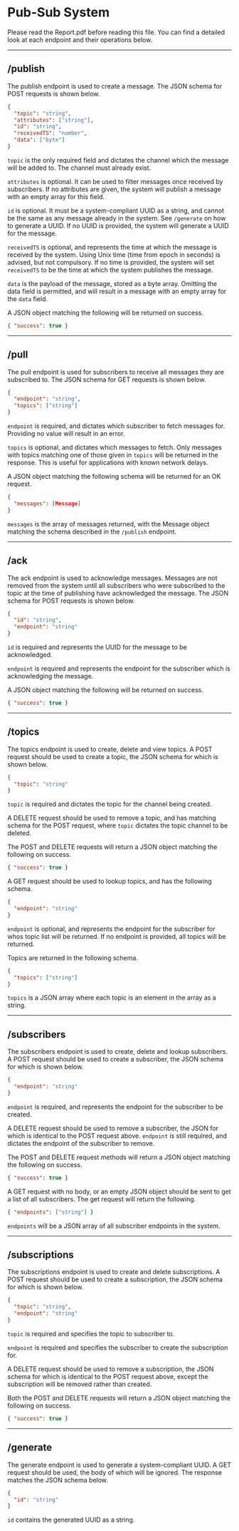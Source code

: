 # Pub-Sub System

Please read the Report.pdf before reading this file. You can find a detailed look at each endpoint and their operations below.

---

## /publish

The publish endpoint is used to create a message. The JSON schema for POST requests is shown below.

```json
{
  "topic": "string",
  "attributes": ["string"],
  "id": "string",
  "receivedTS": "number",
  "data": ["byte"]
}
```

`topic` is the only required field and dictates the channel which the message will be added to. The channel must already exist.

`attributes` is optional. It can be used to filter messages once received by subscribers. If no attributes are given, the system will publish a message with an empty array for this field.

`id` is optional. It must be a system-compliant UUID as a string, and cannot be the same as any message already in the system. See `/generate` on how to generate a UUID. If no UUID is provided, the system will generate a UUID for the message.

`receivedTS` is optional, and represents the time at which the message is received by the system. Using Unix time (time from epoch in seconds) is advised, but not compulsory. If no time is provided, the system will set `receivedTS` to be the time at which the system publishes the message.

`data` is the payload of the message, stored as a byte array. Omitting the data field is permitted, and will result in a message with an empty array for the `data` field.

A JSON object matching the following will be returned on success.

```json
{ "success": true }
```

---

## /pull

The pull endpoint is used for subscribers to receive all messages they are subscribed to. The JSON schema for GET requests is shown below.

```json
{
  "endpoint": "string",
  "topics": ["string"]
}
```

`endpoint` is required, and dictates which subscriber to fetch messages for. Providing no value will result in an error.

`topics` is optional, and dictates which messages to fetch. Only messages with topics matching one of those given in `topics` will be returned in the response. This is useful for applications with known network delays.

A JSON object matching the following schema will be returned for an OK request.

```json
{
  "messages": [Message]
}
```

```messages``` is the array of messages returned, with the Message object matching the schema described in the ```/publish``` endpoint.

---

## /ack

The ack endpoint is used to acknowledge messages. Messages are not removed from the system until all subscribers who were subscribed to the topic at the time of publishing have acknowledged the message. The JSON schema for POST requests is shown below.

```json
{
  "id": "string",
  "endpoint": "string"
}
```

`id` is required and represents the UUID for the message to be acknowledged.

`endpoint` is required and represents the endpoint for the subscriber which is acknowledging the message.

A JSON object matching the following will be returned on success.

```json
{ "success": true }
```

---

## /topics

The topics endpoint is used to create, delete and view topics. A POST request should be used to create a topic, the JSON schema for which is shown below.

```json
{
  "topic": "string"
}
```

`topic` is required and dictates the topic for the channel being created.

A DELETE request should be used to remove a topic, and has matching schema for the POST request, where `topic` dictates the topic channel to be deleted.

The POST and DELETE requests will return a JSON object matching the following on success.

```json
{ "success": true }
```

A GET request should be used to lookup topics, and has the following schema.

```json
{
  "endpoint": "string"
}
```

`endpoint` is optional, and represents the endpoint for the subscriber for whos topic list will be returned. If no endpoint is provided, all topics will be returned.

Topics are returned in the following schema.

```json
{
  "topics": ["string"]
}
```

`topics` is a JSON array where each topic is an element in the array as a string.

---

## /subscribers

The subscribers endpoint is used to create, delete and lookup subscribers. A POST request should be used to create a subscriber, the JSON schema for which is shown below.

```json
{
  "endpoint": "string"
}
```

`endpoint` is required, and represents the endpoint for the subscriber to be created.

A DELETE request should be used to remove a subscriber, the JSON for which is identical to the POST request above. `endpoint` is still required, and dictates the endpoint of the subscriber to remove.

The POST and DELETE request methods will return a JSON object matching the following on success.

```json
{ "success": true }
```

A GET request with no body, or an empty JSON object should be sent to get a list of all subscribers. The get request will return the following.

```json
{ "endpoints": ["string"] }
```

`endpoints` will be a JSON array of all subscriber endpoints in the system.

---

## /subscriptions

The subscriptions endpoint is used to create and delete subscriptions. A POST request should be used to create a subscription, the JSON schema for which is shown below.

```json
{
  "topic": "string",
  "endpoint": "string"
}
```

`topic` is required and specifies the topic to subscriber to.

`endpoint` is required and specifies the subscriber to create the subscription for.

A DELETE request should be used to remove a subscription, the JSON schema for which is identical to the POST request above, except the subscription will be removed rather than created.

Both the POST and DELETE requests will return a JSON object matching the following on success.

```json
{ "success": true }
```

---

## /generate

The generate endpoint is used to generate a system-compliant UUID. A GET request should be used, the body of which will be ignored. The response matches the JSON schema below.

```json
{
  "id": "string"
}
```

`id` contains the generated UUID as a string.
